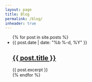 ```yaml
---
layout: page
title: Blog
permalink: /blog/
inheader: true
---
```


<ul class="post-list">
    {% for post in site.posts %}
        <li>
            <span class="post-meta">{{ post.date | date: "%b %-d, %Y" }}</span>
            <h2>
                <a class="post-link" href="{{ post.url | prepend: site.baseurl }}">{{ post.title }}</a>
            </h2>
            {{ post.excerpt }}
        </li>
    {% endfor %}
</ul>
